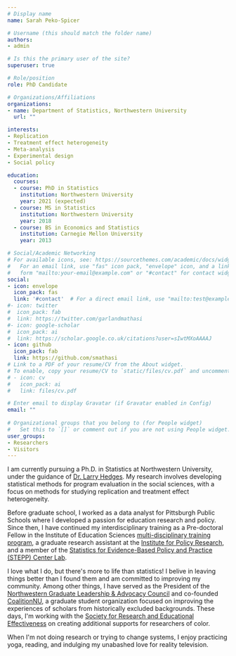 ```yaml
---
# Display name
name: Sarah Peko-Spicer

# Username (this should match the folder name)
authors:
- admin

# Is this the primary user of the site?
superuser: true

# Role/position
role: PhD Candidate

# Organizations/Affiliations
organizations:
- name: Department of Statistics, Northwestern University
  url: ""

interests:
- Replication
- Treatment effect heterogeneity
- Meta-analysis
- Experimental design
- Social policy

education:
  courses:
  - course: PhD in Statistics 
    institution: Northwestern University
    year: 2021 (expected)
  - course: MS in Statistics
    institution: Northwestern University
    year: 2018
  - course: BS in Economics and Statistics
    institution: Carnegie Mellon University
    year: 2013

# Social/Academic Networking
# For available icons, see: https://sourcethemes.com/academic/docs/widgets/#icons
#   For an email link, use "fas" icon pack, "envelope" icon, and a link in the
#   form "mailto:your-email@example.com" or "#contact" for contact widget.
social:
- icon: envelope
  icon_pack: fas
  link: '#contact'  # For a direct email link, use "mailto:test@example.org".
#- icon: twitter
#  icon_pack: fab
#  link: https://twitter.com/garlandmathasi
#- icon: google-scholar
#  icon_pack: ai
#  link: https://scholar.google.co.uk/citations?user=sIwtMXoAAAAJ
- icon: github
  icon_pack: fab
  link: https://github.com/smathasi
# Link to a PDF of your resume/CV from the About widget.
# To enable, copy your resume/CV to `static/files/cv.pdf` and uncomment the lines below.  
# - icon: cv
#   icon_pack: ai
#   link: files/cv.pdf

# Enter email to display Gravatar (if Gravatar enabled in Config)
email: ""
  
# Organizational groups that you belong to (for People widget)
#   Set this to `[]` or comment out if you are not using People widget.  
user_groups:
- Researchers
- Visitors
---
```


I am currently pursuing a Ph.D. in Statistics at Northwestern University, under the guidance of [Dr. Larry Hedges](https://statistics.northwestern.edu/people/faculty/larry-hedges.html).
My research involves developing statistical methods for program evaluation in the social sciences, with a focus on methods for studying replication and treatment effect heterogeneity.

Before graduate school, I worked as a data analyst for Pittsburgh Public Schools where I developed a passion for education research and policy. Since then, I have continued my interdisciplinary training as a Pre-doctoral Fellow in the Institute of Education Sciences [multi-disciplinary training program](https://www.mpes.sesp.northwestern.edu/), a graduate research assistant at the [Institute for Policy Research](https://www.ipr.northwestern.edu/), and a member of the 
[Statistics for Evidence-Based Policy and Practice (STEPP) Center Lab](https://stepp.center/).

I love what I do, but there's more to life than statistics! I belive in leaving things better than I found them and am committed to improving my community. Among other things, I have served as the President of the [Northwestern Graduate Leadership & Advocacy Council](https://sites.northwestern.edu/glac/) and co-founded [CoalitionNU](https://twitter.com/gradcoalitionNU), a graduate student organization focused on improving the experiences of scholars from historically excluded backgrounds. These days, I'm working with the [Society for Research and Educational Effectiveness](https://www.sree.org/index.php?option=com_content&view=article&id=175:nov-dec-2019-newsletter&catid=20:site-content) on creating additional supports for researchers of color.

When I'm not doing research or trying to change systems, I enjoy practicing yoga, reading, and indulging my unabashed love for reality television.













